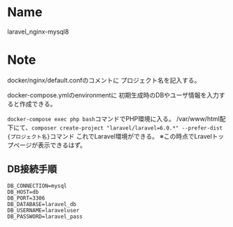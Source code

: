 # Name
laravel_nginx-mysql8

# Note
docker/nginx/default.confのコメントに
プロジェクト名を記入する。

docker-compose.ymlのenvironmentに
初期生成時のDBやユーザ情報を入力すると作成できる。

`docker-compose exec php bash`コマンドでPHP環境に入る。
/var/www/html配下にて、`composer create-project "laravel/laravel=6.0.*" --prefer-dist {プロジェクト名}`コマンド
これでLaravel環境ができる。
※この時点でLravelトップページが表示できるはず。

## DB接続手順
```
DB_CONNECTION=mysql
DB_HOST=db
DB_PORT=3306
DB_DATABASE=laravel_db
DB_USERNAME=laraveluser
DB_PASSWORD=laravel_pass
```
